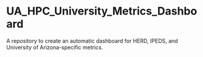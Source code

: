 # UA_HPC_University_Metrics_Dashboard
A repository to create an automatic dashboard for HERD, IPEDS, and University of Arizona-specific metrics.
